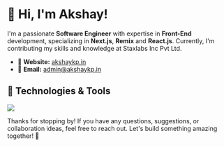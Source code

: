 # 👋 Hi, I'm Akshay!

I'm a passionate **Software Engineer** with expertise in **Front-End** development, specializing in **Next.js**, **Remix** and **React.js**. Currently, I'm contributing my skills and knowledge at Staxlabs Inc Pvt Ltd.

- 🔗 **Website:** [akshaykp.in](https://akshaykp.in)
- 📧 **Email:** [admin@akshaykp.in](mailto:admin@akshaykp.in)

## 🔧 Technologies & Tools

[![](https://skillicons.dev/icons?i=react,remix,nextjs,js,ts,redux,vite,tailwind,html,css,sass,astro,bash,git,supabase,prisma,arch,linux,&perline=6)](https://skillicons.dev)

Thanks for stopping by! If you have any questions, suggestions, or collaboration ideas, feel free to reach out. Let's build something amazing together! 🚀

